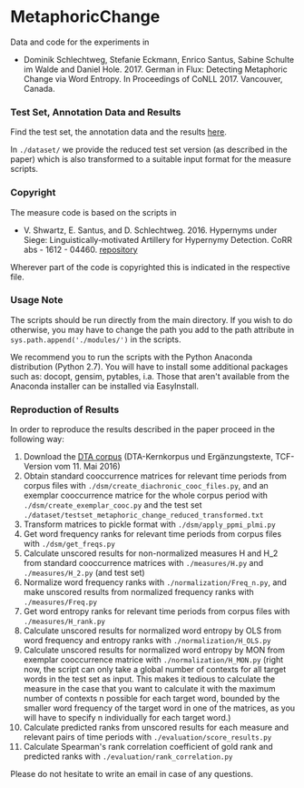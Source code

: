 # MetaphoricChange

Data and code for the experiments in 

* Dominik Schlechtweg, Stefanie Eckmann, Enrico Santus, Sabine Schulte im Walde and Daniel Hole. 2017. German in Flux: Detecting Metaphoric Change via Word Entropy. In Proceedings of CoNLL 2017. Vancouver, Canada.
           
### Test Set, Annotation Data and Results
 
Find the test set, the annotation data and the results [here](http://www.ims.uni-stuttgart.de/forschung/ressourcen/experiment-daten/metaphoric_change.en.html).

In `./dataset/` we provide the reduced test set version (as described in the paper) which is also transformed to a suitable input format for the measure scripts.


### Copyright

The measure code is based on the scripts in 

* V. Shwartz, E. Santus, and D. Schlechtweg. 2016. Hypernyms under Siege: Linguistically-motivated Artillery for Hypernymy Detection. CoRR abs - 1612 - 04460. [repository](https://github.com/vered1986/UnsupervisedHypernymy)

Wherever part of the code is copyrighted this is indicated in the respective file.


### Usage Note

The scripts should be run directly from the main directory. If you wish to do otherwise, you may have to change the path you add to the path attribute in `sys.path.append('./modules/')` in the scripts.

We recommend you to run the scripts with the Python Anaconda distribution (Python 2.7). You will have to install some additional packages such as: docopt, gensim, pytables, i.a. Those that aren't available from the Anaconda installer can be installed via EasyInstall.


### Reproduction of Results

In order to reproduce the results described in the paper proceed in the following way:

1. Download the [DTA corpus](http://www.deutschestextarchiv.de/download) (DTA-Kernkorpus und Ergänzungstexte, TCF-Version vom 11. Mai 2016)
2. Obtain standard cooccurrence matrices for relevant time periods from corpus files with `./dsm/create_diachronic_cooc_files.py`, and an exemplar cooccurrence matrice for the whole corpus period with `./dsm/create_exemplar_cooc.py` and the test set `./dataset/testset_metaphoric_change_reduced_transformed.txt`
3. Transform matrices to pickle format with `./dsm/apply_ppmi_plmi.py`
4. Get word frequency ranks for relevant time periods from corpus files with `./dsm/get_freqs.py`
5. Calculate unscored results for non-normalized measures H and H_2 from standard cooccurrence matrices with `./measures/H.py` and `./measures/H_2.py` (and test set)
6. Normalize word frequency ranks with `./normalization/Freq_n.py`, and make unscored results from normalized frequency ranks with `./measures/Freq.py`
7. Get word entropy ranks for relevant time periods from corpus files with `./measures/H_rank.py`
8. Calculate unscored results for normalized word entropy by OLS from word frequency and entropy ranks with `./normalization/H_OLS.py`
9. Calculate unscored results for normalized word entropy by MON from exemplar cooccurrence matrice with `./normalization/H_MON.py` (right now, the script can only take a global number of contexts for all target words in the test set as input. This makes it tedious to calculate the measure in the case that you want to calculate it with the maximum number of contexts n possible for each target word, bounded by the smaller word frequency of the target word in one of the matrices, as you will have to specify n individually for each target word.)
10. Calculate predicted ranks from unscored results for each measure and relevant pairs of time periods with `./evaluation/score_results.py`
11. Calculate Spearman's rank correlation coefficient of gold rank and predicted ranks with `./evaluation/rank_correlation.py`

Please do not hesitate to write an email in case of any questions.
